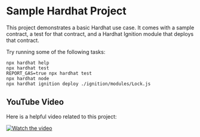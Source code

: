# Sample Hardhat Project

This project demonstrates a basic Hardhat use case. It comes with a sample contract, a test for that contract, and a Hardhat Ignition module that deploys that contract.

Try running some of the following tasks:

```shell
npx hardhat help
npx hardhat test
REPORT_GAS=true npx hardhat test
npx hardhat node
npx hardhat ignition deploy ./ignition/modules/Lock.js
```
## YouTube Video

Here is a helpful video related to this project:

[![Watch the video](https://img.youtube.com/vi/4CsXntBlI1A/0.jpg)](https://www.youtube.com/watch?v=4CsXntBlI1A)


